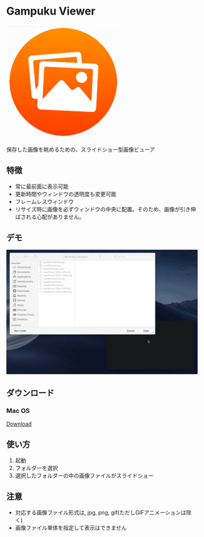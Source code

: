 
# Gampuku Viewer
<img src="https://github.com/annin401/Gampuku_Viewer/blob/master/IMAGES/Gampuku_icon.png?raw=true" width="300">

保存した画像を眺めるための、スライドショー型画像ビューア
## 特徴
* 常に最前面に表示可能
* 更新時間やウィンドウの透明度も変更可能
* フレームレスウィンドウ
* リサイズ時に画像を必ずウィンドウの中央に配置。そのため、画像が引き伸ばされる心配がありません。
## デモ
![](https://github.com/annin401/Gampuku_Viewer/blob/master/IMAGES/demo1.gif?raw=true)
## ダウンロード
### Mac OS
[Download](https://github.com/annin401/Gampuku_Viewer/releases)
## 使い方
1. 起動
2. フォルダーを選択
3. 選択したフォルダーの中の画像ファイルがスライドショー
## 注意
* 対応する画像ファイル形式は, jpg, png, gif(ただしGIFアニメーションは除く)
* 画像ファイル単体を指定して表示はできません




